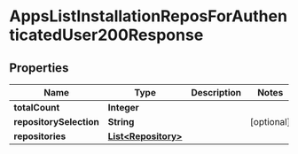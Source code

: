 

# AppsListInstallationReposForAuthenticatedUser200Response


## Properties

| Name | Type | Description | Notes |
|------------ | ------------- | ------------- | -------------|
|**totalCount** | **Integer** |  |  |
|**repositorySelection** | **String** |  |  [optional] |
|**repositories** | [**List&lt;Repository&gt;**](Repository.md) |  |  |




